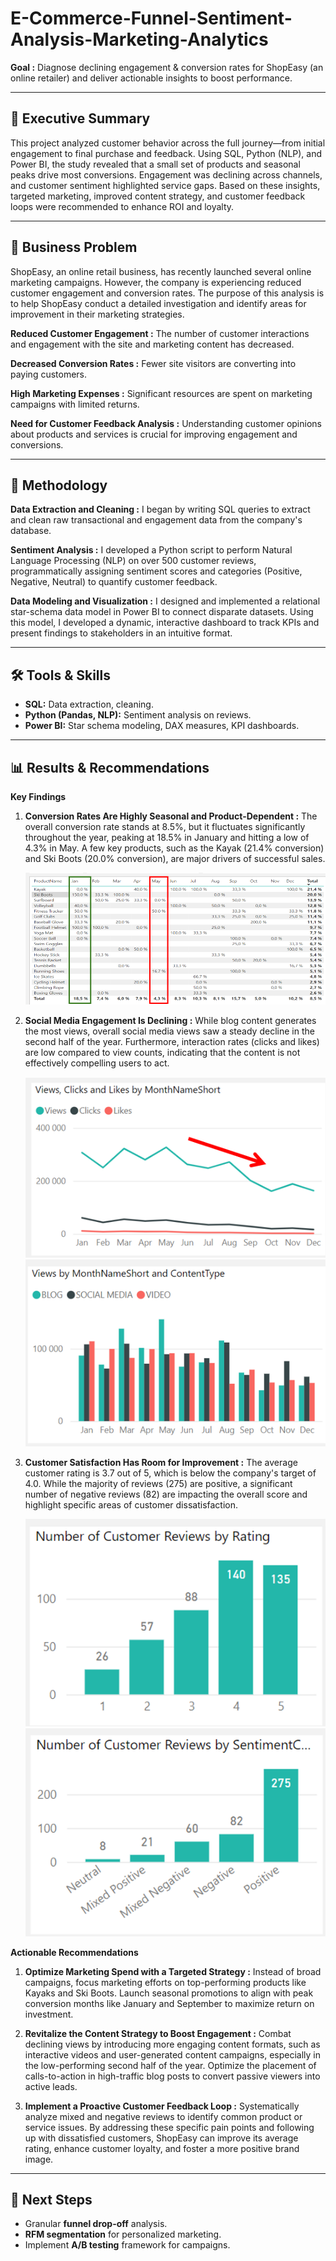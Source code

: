 # E-Commerce-Funnel-Sentiment-Analysis-Marketing-Analytics
 
**Goal :** Diagnose declining engagement & conversion rates for ShopEasy (an online retailer) and deliver actionable insights to boost performance.  

---

## 📌 Executive Summary  
This project analyzed customer behavior across the full journey—from initial engagement to final purchase and feedback. Using SQL, Python (NLP), and Power BI, the study revealed that a small set of products and seasonal peaks drive most conversions. Engagement was declining across channels, and customer sentiment highlighted service gaps. Based on these insights, targeted marketing, improved content strategy, and customer feedback loops were recommended to enhance ROI and loyalty.  

---

## 🏦 Business Problem
ShopEasy, an online retail business, has recently launched several online marketing campaigns. However, the company is experiencing reduced customer engagement and conversion rates. The purpose of this analysis is to help ShopEasy conduct a detailed investigation and identify areas for improvement in their marketing strategies.

**Reduced Customer Engagement :** The number of customer interactions and engagement with the site and marketing content has decreased.

**Decreased Conversion Rates :** Fewer site visitors are converting into paying customers.

**High Marketing Expenses :** Significant resources are spent on marketing campaigns with limited returns.

**Need for Customer Feedback Analysis :** Understanding customer opinions about products and services is crucial for improving engagement and conversions.
  

---

  ## 🔬 Methodology
**Data Extraction and Cleaning :** I began by writing SQL queries to extract and clean raw transactional and engagement data from the company's database.

**Sentiment Analysis :** I developed a Python script to perform Natural Language Processing (NLP) on over 500 customer reviews, programmatically assigning sentiment scores and categories (Positive, Negative, Neutral) to quantify customer feedback.

**Data Modeling and Visualization :** I designed and implemented a relational star-schema data model in Power BI to connect disparate datasets. Using this model, I developed a dynamic, interactive dashboard to track KPIs and present findings to stakeholders in an intuitive format.

---

## 🛠️ Tools & Skills  
- **SQL:** Data extraction, cleaning.  
- **Python (Pandas, NLP):** Sentiment analysis on reviews.  
- **Power BI:** Star schema modeling, DAX measures, KPI dashboards.    

---

## 📊 Results & Recommendations 

**Key Findings**

1. **Conversion Rates Are Highly Seasonal and Product-Dependent :** The overall conversion rate stands at 8.5%, but it fluctuates significantly throughout the year, peaking at 18.5% in January and hitting a low of 4.3% in May. A few key products, such as the Kayak (21.4% conversion) and Ski Boots (20.0% conversion), are major drivers of successful sales.

     ![image alt](https://github.com/swarajkawale019/E-Commerce-Funnel-Sentiment-Analysis-Marketing-Analytics/blob/79a1f505352042a5f98c04c7ebfc03d7b2bf487d/visuals/decreased%20conversion%20rates.png)

2. **Social Media Engagement Is Declining :** While blog content generates the most views, overall social media views saw a steady decline in the second half of the year. Furthermore, interaction rates (clicks and likes) are low compared to view counts, indicating that the content is not effectively compelling users to act.

    ![image alt](https://github.com/swarajkawale019/E-Commerce-Funnel-Sentiment-Analysis-Marketing-Analytics/blob/79a1f505352042a5f98c04c7ebfc03d7b2bf487d/visuals/reduced%20customer%20engagement.png)                  ![image alt](https://github.com/swarajkawale019/E-Commerce-Funnel-Sentiment-Analysis-Marketing-Analytics/blob/79a1f505352042a5f98c04c7ebfc03d7b2bf487d/visuals/reduced%20customer%20engagement1.png)

3. **Customer Satisfaction Has Room for Improvement :** The average customer rating is 3.7 out of 5, which is below the company's target of 4.0. While the majority of reviews (275) are positive, a significant number of negative reviews (82) are impacting the overall score and highlight specific areas of customer dissatisfaction.

   ![image alt](https://github.com/swarajkawale019/E-Commerce-Funnel-Sentiment-Analysis-Marketing-Analytics/blob/79a1f505352042a5f98c04c7ebfc03d7b2bf487d/visuals/customer%20feedback%20analysis.png)                   ![image alt](https://github.com/swarajkawale019/E-Commerce-Funnel-Sentiment-Analysis-Marketing-Analytics/blob/79a1f505352042a5f98c04c7ebfc03d7b2bf487d/visuals/customer%20feedback%20analysis1.png)

**Actionable Recommendations**

1. **Optimize Marketing Spend with a Targeted Strategy :** Instead of broad campaigns, focus marketing efforts on top-performing products like Kayaks and Ski Boots. Launch seasonal promotions to align with peak conversion months like January and September to maximize return on investment.

2. **Revitalize the Content Strategy to Boost Engagement :** Combat declining views by introducing more engaging content formats, such as interactive videos and user-generated content campaigns, especially in the low-performing second half of the year. Optimize the placement of calls-to-action in high-traffic blog posts to convert passive viewers into active leads.

3. **Implement a Proactive Customer Feedback Loop :** Systematically analyze mixed and negative reviews to identify common product or service issues. By addressing these specific pain points and following up with dissatisfied customers, ShopEasy can improve its average rating, enhance customer loyalty, and foster a more positive brand image.

---

## 🔮 Next Steps  
- Granular **funnel drop-off** analysis.  
- **RFM segmentation** for personalized marketing.  
- Implement **A/B testing** framework for campaigns.  
